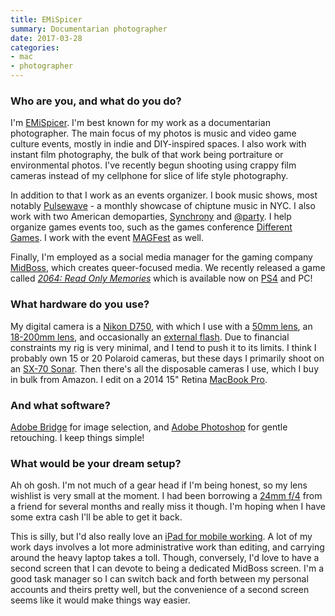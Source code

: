 ```yaml
---
title: EMiSpicer
summary: Documentarian photographer
date: 2017-03-28
categories:
- mac
- photographer
---
```


### Who are you, and what do you do?

I'm [EMiSpicer](http://uglymachine.net/ "EMi's website."). I'm best known for my work as a documentarian photographer. The main focus of my photos is music and video game culture events, mostly in indie and DIY-inspired spaces. I also work with instant film photography, the bulk of that work being portraiture or environmental photos. I've recently begun shooting using crappy film cameras instead of my cellphone for slice of life style photography.

In addition to that I work as an events organizer. I book music shows, most notably [Pulsewave](http://pulsewavenyc.tumblr.com/ "A chiptunes and motion visualist event.") - a monthly showcase of chiptune music in NYC. I also work with two American demoparties, [Synchrony](http://synchrony.nyc/ "A demoparty.") and [@party](http://atparty-demoscene.net/ "A demoparty."). I help organize games events too, such as the games conference [Different Games](http://differentgames.org/ "An inclusive video game event."). I work with the event [MAGFest](http://magfest.org/ "A music and gaming festival.") as well.

Finally, I'm employed as a social media manager for the gaming company [MidBoss](http://midboss.com/ "A diverse game studio in San Francisco."), which creates queer-focused media. We recently released a game called [_2064: Read Only Memories_][2064-read-only-memories] which is available now on [PS4][] and PC!

### What hardware do you use?

My digital camera is a [Nikon D750][d750], with which I use with a [50mm lens][af-nikkor-50mm-f1.8d], an [18-200mm lens][af-s-dx-nikkor-18-200mm-f3.5-5.6g-ed-vr-ii], and occasionally an [external flash][sb-700-af-speedlight]. Due to financial constraints my rig is very minimal, and I tend to push it to its limits. I think I probably own 15 or 20 Polaroid cameras, but these days I primarily shoot on an [SX-70 Sonar][sx-70-sonar]. Then there's all the disposable cameras I use, which I buy in bulk from Amazon. I edit on a 2014 15" Retina [MacBook Pro][macbook-pro].

### And what software?

[Adobe Bridge][bridge] for image selection, and [Adobe Photoshop][photoshop] for gentle retouching. I keep things simple!

### What would be your dream setup?

Ah oh gosh. I'm not much of a gear head if I'm being honest, so my lens wishlist is very small at the moment. I had been borrowing a [24mm f/4][nikkor-20mm-f4] from a friend for several months and really miss it though. I'm hoping when I have some extra cash I'll be able to get it back.

This is silly, but I'd also really love an [iPad for mobile working][ipad-pro]. A lot of my work days involves a lot more administrative work than editing, and carrying around the heavy laptop takes a toll. Though, conversely, I'd love to have a second screen that I can devote to being a dedicated MidBoss screen. I'm a good task manager so I can switch back and forth between my personal accounts and theirs pretty well, but the convenience of a second screen seems like it would make things way easier.

[2064-read-only-memories]: https://readonlymemori.es/ "A cyberpunk adventure game."
[af-nikkor-50mm-f1.8d]: https://www.nikonusa.com/en/Nikon-Products/Product/Camera-Lenses/2137/AF-NIKKOR-50mm-f%252F1.8D.html "A lens for SLR cameras."
[af-s-dx-nikkor-18-200mm-f3.5-5.6g-ed-vr-ii]: https://www.nikonusa.com/en/Nikon-Products/Product/Camera-Lenses/2192/AF-S-DX-NIKKOR-18-200mm-f%252F3.5-5.6G-ED-VR-II.html "A lens for DSLR cameras."
[bridge]: https://creative.adobe.com/products/bridge "A shared media manager for Adobe CS products."
[d750]: https://www.nikonusa.com/en/nikon-products/product/dslr-cameras/1543/d750.html "A 24.3 megapixel DSLR."
[ipad-pro]: https://en.wikipedia.org/wiki/IPad_Pro "An iOS tablet."
[macbook-pro]: https://www.apple.com/macbook-pro/ "A laptop."
[nikkor-20mm-f4]: https://www.kenrockwell.com/nikon/20f4.htm "A camera lens."
[photoshop]: https://www.adobe.com/products/photoshop.html "A bitmap image editor."
[ps4]: http://us.playstation.com/ps4/index.htm "A shiny gaming console from Sony."
[sb-700-af-speedlight]: https://www.nikonusa.com/en/nikon-products/product/flashes/sb-700-af-speedlight.html "An external DSLR flash."
[sx-70-sonar]: https://eu.impossible-project.com/products/polaroid-sx70-camera-sonar "A Polaroid camera."
